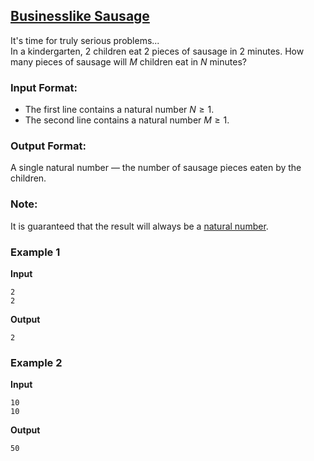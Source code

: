 ## [Businesslike Sausage](../../../solutions/2.1/21_i.py)

It's time for truly serious problems...  
In a kindergarten, 2 children eat 2 pieces of sausage in 2 minutes. How many pieces of sausage will $M$ children eat in $N$ minutes?

### Input Format:

- The first line contains a natural number $N \geq 1$.  
- The second line contains a natural number $M \geq 1$.

### Output Format:

A single natural number — the number of sausage pieces eaten by the children.

### Note:

It is guaranteed that the result will always be a [natural number](https://en.wikipedia.org/wiki/Natural_number).

### Example 1

**Input**  
```plaintext
2
2
```

**Output**  
```plaintext
2
```

### Example 2

**Input**  
```plaintext
10
10
```

**Output**  
```plaintext
50
```